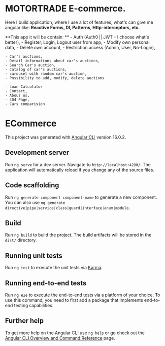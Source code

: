 # MOTORTRADE E-commerce.

Here I build application, where I use a lot of features, what's can give me angular like: **Reactive Forms, DI, Patterns, Http-interceptors, etc.**

**This app it will be contain: **
    - Auth (Auth0 || JWT - I choose what's better), 
    - Register, Login, Logout user from app,
    - Modify own personal data,
    - Delete own account,
    - Restriction access (Admin, User, No-Login),
    
    - Car's auctions,
    - Detail informations about car's auctions,
    - Search Car's auction,
    - Catalog of car's auctions,
    - carousel with random car's auction,
    - Possibility to add, modify, delete auctions

    - Loan Calculator
    - Contact,
    - Abous us,
    - 404 Page,
    - Cars comparision


# ECommerce

This project was generated with [Angular CLI](https://github.com/angular/angular-cli) version 16.0.2.

## Development server

Run `ng serve` for a dev server. Navigate to `http://localhost:4200/`. The application will automatically reload if you change any of the source files.

## Code scaffolding

Run `ng generate component component-name` to generate a new component. You can also use `ng generate directive|pipe|service|class|guard|interface|enum|module`.

## Build

Run `ng build` to build the project. The build artifacts will be stored in the `dist/` directory.

## Running unit tests

Run `ng test` to execute the unit tests via [Karma](https://karma-runner.github.io).

## Running end-to-end tests

Run `ng e2e` to execute the end-to-end tests via a platform of your choice. To use this command, you need to first add a package that implements end-to-end testing capabilities.

## Further help

To get more help on the Angular CLI use `ng help` or go check out the [Angular CLI Overview and Command Reference](https://angular.io/cli) page.
